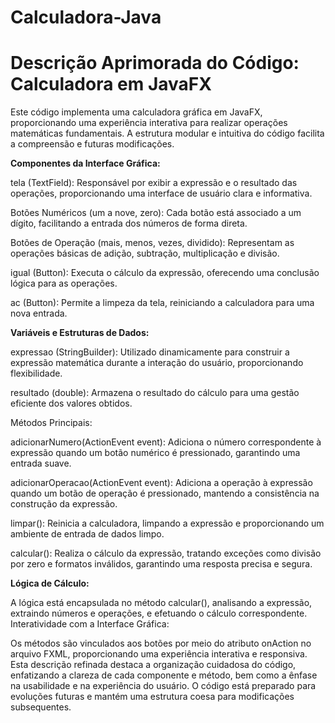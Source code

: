 # Calculadora-Java

# Descrição Aprimorada do Código: Calculadora em JavaFX

Este código implementa uma calculadora gráfica em JavaFX, proporcionando uma experiência interativa para realizar operações matemáticas fundamentais. A estrutura modular e intuitiva do código facilita a compreensão e futuras modificações.

**Componentes da Interface Gráfica:**

tela (TextField): Responsável por exibir a expressão e o resultado das operações, proporcionando uma interface de usuário clara e informativa.

Botões Numéricos (um a nove, zero): Cada botão está associado a um dígito, facilitando a entrada dos números de forma direta.

Botões de Operação (mais, menos, vezes, dividido): Representam as operações básicas de adição, subtração, multiplicação e divisão.

igual (Button): Executa o cálculo da expressão, oferecendo uma conclusão lógica para as operações.

ac (Button): Permite a limpeza da tela, reiniciando a calculadora para uma nova entrada.

**Variáveis e Estruturas de Dados:**

expressao (StringBuilder): Utilizado dinamicamente para construir a expressão matemática durante a interação do usuário, proporcionando flexibilidade.

resultado (double): Armazena o resultado do cálculo para uma gestão eficiente dos valores obtidos.

Métodos Principais:

adicionarNumero(ActionEvent event): Adiciona o número correspondente à expressão quando um botão numérico é pressionado, garantindo uma entrada suave.

adicionarOperacao(ActionEvent event): Adiciona a operação à expressão quando um botão de operação é pressionado, mantendo a consistência na construção da expressão.

limpar(): Reinicia a calculadora, limpando a expressão e proporcionando um ambiente de entrada de dados limpo.

calcular(): Realiza o cálculo da expressão, tratando exceções como divisão por zero e formatos inválidos, garantindo uma resposta precisa e segura.

**Lógica de Cálculo:**

A lógica está encapsulada no método calcular(), analisando a expressão, extraindo números e operações, e efetuando o cálculo correspondente.
Interatividade com a Interface Gráfica:

Os métodos são vinculados aos botões por meio do atributo onAction no arquivo FXML, proporcionando uma experiência interativa e responsiva.
Esta descrição refinada destaca a organização cuidadosa do código, enfatizando a clareza de cada componente e método, bem como a ênfase na usabilidade e na experiência do usuário. O código está preparado para evoluções futuras e mantém uma estrutura coesa para modificações subsequentes.
